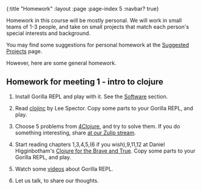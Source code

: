 {:title "Homework"
 :layout :page
 :page-index 5
 :navbar? true}

Homework in this course will be mostly personal. We will work in small teams of 1-3 people, and take on small projects that match each person's special interests and background.

You may find some suggestions for personal homework at the [Suggested Projects](../suggested-projects) page.

However, here are some general homework.

## Homework for meeting 1 - intro to clojure

1. Install Gorilla REPL and play with it. See the [Software](../software/) section.

2. Read [clojinc](http://viewer.gorilla-repl.org/view.html?source=github&user=lspector&repo=clojinc&path=worksheet.clj) by Lee Spector. Copy some parts to your Gorilla REPL, and play.

3. Choose 5 problems from [4Clojure](http://www.4clojure.com/problems), and try to solve them. If you do something interesting, share [at our Zulip stream](https://clojurians.zulipchat.com/#narrow/stream/152323-data-science-course-tlv).

4. Start reading chapters 1,3,4,5,(6 if you wish),9,11,12 at Daniel Higginbotham's [Clojure for the Brave and True](https://www.braveclojure.com/clojure-for-the-brave-and-true/). Copy some parts to your Gorilla REPL, and play.

5. Watch some [videos](http://gorilla-repl.org/videos.html) about Gorilla REPL.

6. Let us talk, to share our thoughts.

